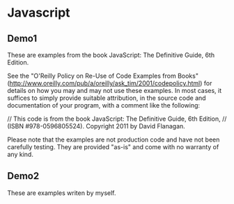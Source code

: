Javascript
===

Demo1
---
These are examples from the book JavaScript: The Definitive Guide, 6th Edition.

See the "O'Reilly Policy on Re-Use of Code Examples from Books"
(http://www.oreilly.com/pub/a/oreilly/ask_tim/2001/codepolicy.html) for
details on how you may and may not use these examples. In most cases, it
suffices to simply provide suitable attribution, in the source code and
documentation of your program, with a comment like the following:

// This code is from the book JavaScript: The Definitive Guide, 6th Edition,
// (ISBN #978-0596805524). Copyright 2011 by David Flanagan.

Please note that the examples are not production code and have not been
carefully testing. They are provided "as-is" and come with no warranty
of any kind.

Demo2
---
These are examples writen by myself.  